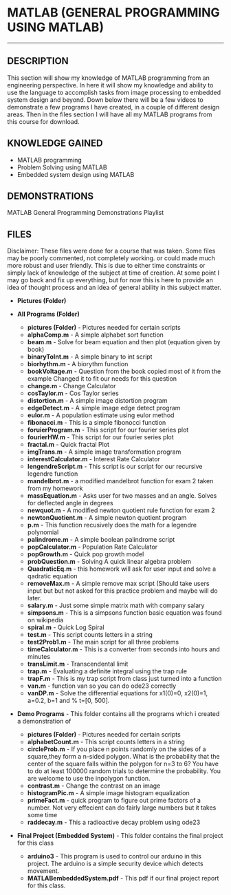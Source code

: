 # MATLAB (GENERAL PROGRAMMING USING MATLAB)
-----------------------

DESCRIPTION
-----------------------
This section will show my knowledge of MATLAB programming from an engineering perspective.  In here it will show my knowledge and ability to use the language to accomplish tasks from image processing to embedded system design and beyond.  Down below there will be a few videos to demonstrate a few programs I have created, in a couple of different design areas.  Then in the files section I will have all my MATLAB programs from this course for download.

KNOWLEDGE GAINED
-----------------------
* MATLAB programming 
* Problem Solving using MATLAB
* Embedded system design using MATLAB

DEMONSTRATIONS
------------------------
MATLAB General Programming Demonstrations Playlist

FILES
------------------------
Disclaimer:  These files were done for a course that was taken.  Some files may be poorly commented, not completely working. or could made much more robust and user friendly.  This is due to either time constraints or simply lack of knowledge of the subject at time of creation.  At some point I may go back and fix up everything, but for now this is here to provide an idea of thought process and an idea of general ability in this subject matter.

* **Pictures (Folder)**
* **All Programs (Folder)** 
	* **pictures (Folder)** - Pictures needed for certain scripts
	* **alphaComp.m** - A simple alphabet sort function
	* **beam.m** - Solve for beam equation and then plot (equation given by book)
	* **binaryToInt.m** - A simple binary to int script
	* **biorhythm.m** - A biorythm function
	* **bookVoltage.m** - Question from the book copied most of it from the example Changed it to fit our needs for this question
	* **change.m** - Change Calculator
	* **cosTaylor.m** - Cos Taylor series
	* **distortion.m** - A simple image distortion program
	* **edgeDetect.m** - A simple image edge detect program
	* **eulor.m** - A population estimate using eulor method
	* **fibonacci.m** - This is a simple fibonocci function
	* **foruierProgram.m** - This script for our fourier series plot
	* **fourierHW.m** - This script for our fourier series plot
	* **fractal.m** - Quick fractal Plot
	* **imgTrans.m** - A simple image transformation program
	* **interestCalculator.m** - Interest Rate Calculator
	* **lengendreScript.m** - This script is our script for our recursive legendre function
	* **mandelbrot.m** - a modified mandelbrot function for exam 2 taken from my homework
	* **massEquation.m** - Asks user for two masses and an angle.  Solves for deflected angle in degrees
	* **newquot.m** - A modified newton quotient rule function for exam 2
	* **newtonQuotient.m** - A simple newton quotient program
	* **p.m** - This function recusively does the math for a legendre polynomial
	* **palindrome.m** - A simple boolean palindrome script
	* **popCalculator.m** - Population Rate Calculator
	* **popGrowth.m** - Quick pop growth model
	* **probQuestion.m** - Solving A quick linear algebra problem
	* **QuadraticEq.m** - this homework will ask for user input and solve a qadratic equation
	* **removeMax.m** - A simple remove max script (Should take users input but but not asked for this practice problem and maybe will do later.
	* **salary.m** - Just some simple matrix math with company salary
	* **simpsons.m** - This is a simpsons function basic equation was found on wikipedia
	* **spiral.m** - Quick Log Spiral
	* **test.m** - This script counts letters in a string
	* **test2Prob1.m** - The main script for all three problems
	* **timeCalculator.m** - This is a converter from seconds into hours and minutes
	* **transLimit.m** - Transcendental limit
	* **trap.m** - Evaluating a definite integral using the trap rule
	* **trapF.m** - This is my trap script from class just turned into a function
	* **van.m** - function van so you can do ode23 correctly
	* **vanDP.m** - Solve the differential equations for x1(0)=0, x2(0)=1, a=0.2, b=1 and 
% t=[0, 500].

* **Demo Programs** - This folder contains all the programs which i created a demonstration of
	* **pictures (Folder)** - Pictures needed for certain scripts
	* **alphabetCount.m** - This script counts letters in a string
	* **circleProb.m** - If you place n points randomly on the sides of a square,they form a n-sided polygon. What is the probability that the center of the square falls within the polygon for n=3 to 6? You have to do at least 100000 random trials to determine the probability. You are welcome to use the inpolygon function.
	* **contrast.m** - Change the contrast on an image
	* **histogramPic.m** - A simple image histogram equalization
	* **primeFact.m** - quick program to figure out prime factors of a number. Not very effecient can do fairly large numbers but it takes some time
	* **raddecay.m** - This a radioactive decay problem using ode23

* **Final Project (Embedded System)** - This folder contains the final project for this class
	* **arduino3** - This program is used to control our arduino in this project.  The arduino is a simple security device which detects movement. 
	* **MATLABembeddedSystem.pdf** - This pdf if our final project report for this class.
